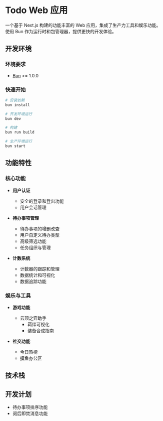 # Todo Web 应用

一个基于 Next.js 构建的功能丰富的 Web 应用，集成了生产力工具和娱乐功能。使用 Bun 作为运行时和包管理器，提供更快的开发体验。

## 开发环境

### 环境要求
- [Bun](https://bun.sh/) >= 1.0.0

### 快速开始
```bash
# 安装依赖
bun install

# 开发环境运行
bun dev

# 构建
bun run build

# 生产环境运行
bun start
```

## 功能特性

### 核心功能
- **用户认证**
  - 安全的登录和登出功能
  - 用户会话管理

- **待办事项管理**
  - 待办事项的增删改查
  - 用户自定义待办类型
  - 高级筛选功能
  - 任务组织与管理

- **计数系统**
  - 计数器的跟踪和管理
  - 数据统计和可视化
  - 数据追踪功能

### 娱乐与工具
- **游戏功能**
  - 云顶之弈助手
    - 羁绊可视化
    - 装备合成指南
  
- **社交功能**
  - 今日热榜
  - 摸鱼办公区

## 技术栈


## 开发计划
- 待办事项排序功能
- 阅后即焚消息功能
